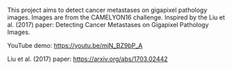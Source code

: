 This project aims to detect cancer metastases on gigapixel pathology images. Images are from the CAMELYON16 challenge. 
Inspired by the Liu et al. (2017) paper: Detecting Cancer Metastases on Gigapixel Pathology Images. 

YouTube demo: https://youtu.be/mjN_BZ9bP_A


Liu et al. (2017) paper: https://arxiv.org/abs/1703.02442
